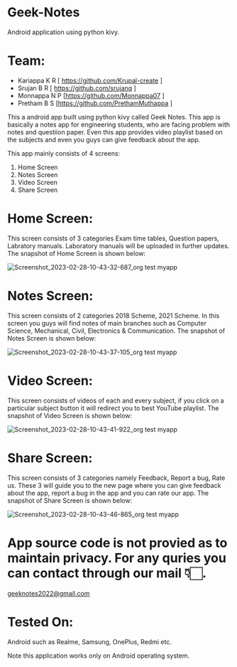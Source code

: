 # Geek-Notes
Android application using python kivy.


# Team:

* Kariappa K R [ https://github.com/Krupal-create ]
* Srujan B R [ https://github.com/srujanq ]
* Monnappa N P [https://github.com/Monnappa07 ]
* Pretham B S [https://github.com/PrethamMuthappa ]


This a android app built using python kivy called Geek Notes. This app is basically a notes app for engineering students, who are facing problem with notes and questiion paper. Even this app provides video playlist based on the subjects and even you guys can give feedback about the app.

This app mainly consists of 4 screens:
1. Home Screen
2. Notes Screen
3. Video Screen
4. Share Screen


# Home Screen:

This screen consists of 3 categories Exam time tables, Question papers, Labratory manuals. Laboratory manuals will be uploaded in further updates. The snapshot of Home Screen is shown below:

![Screenshot_2023-02-28-10-43-32-687_org test myapp](https://user-images.githubusercontent.com/85097081/221796201-6f1e9df1-98c3-4928-abf6-1d55b316fcc6.jpg)


# Notes Screen:

This screen consists of 2 categories 2018 Scheme, 2021 Scheme. In this screen you guys will find notes of main branches such as Computer Science, Mechanical, Civil, Electronics & Communication. The snapshot of Notes Screen is shown below:

![Screenshot_2023-02-28-10-43-37-105_org test myapp](https://user-images.githubusercontent.com/85097081/221797281-14ddb857-31d2-490a-b277-b9a3899c031c.jpg)


# Video Screen:

This screen consists of videos of each and every subject, if you click on a particular subject button it will redirect you to best YouTube playlist. The snapshot of Video Screen is shown below:

![Screenshot_2023-02-28-10-43-41-922_org test myapp](https://user-images.githubusercontent.com/85097081/221798104-95893357-6337-49e3-befe-41b0f1706e30.jpg)


# Share Screen:

This screen consists of 3 categories namely Feedback, Report a bug, Rate us. These 3 will guide you to the new page where you can give feedback about the app, report a bug in the app and you can rate our app. The snapshot of Share Screen is shown below: 

![Screenshot_2023-02-28-10-43-46-865_org test myapp](https://user-images.githubusercontent.com/85097081/221799459-022e676a-77b9-4e9a-843e-69c7b2c3e3e3.jpg)


# App source code is not provied as to maintain privacy. For any quries you can contact through our mail 👇🏻.
geeknotes2022@gmail.com


# Tested On:

Android such as Realme, Samsung, OnePlus, Redmi etc.

Note this application works only on Android operating system.
